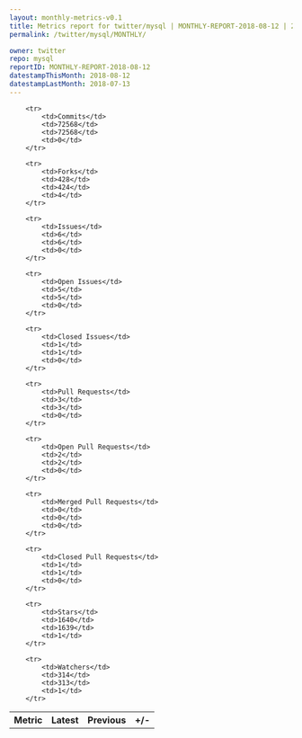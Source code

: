 ```yaml
---
layout: monthly-metrics-v0.1
title: Metrics report for twitter/mysql | MONTHLY-REPORT-2018-08-12 | 2018-08-12
permalink: /twitter/mysql/MONTHLY/

owner: twitter
repo: mysql
reportID: MONTHLY-REPORT-2018-08-12
datestampThisMonth: 2018-08-12
datestampLastMonth: 2018-07-13
---
```



<table style="width: 100%;">
    <tr>
        <th>Metric</th>
        <th>Latest</th>
        <th>Previous</th>
        <th>+/-</th>
    </tr>

        <tr>
            <td>Commits</td>
            <td>72568</td>
            <td>72568</td>
            <td>0</td>
        </tr>
        
        <tr>
            <td>Forks</td>
            <td>428</td>
            <td>424</td>
            <td>4</td>
        </tr>
        
        <tr>
            <td>Issues</td>
            <td>6</td>
            <td>6</td>
            <td>0</td>
        </tr>
        
        <tr>
            <td>Open Issues</td>
            <td>5</td>
            <td>5</td>
            <td>0</td>
        </tr>
        
        <tr>
            <td>Closed Issues</td>
            <td>1</td>
            <td>1</td>
            <td>0</td>
        </tr>
        
        <tr>
            <td>Pull Requests</td>
            <td>3</td>
            <td>3</td>
            <td>0</td>
        </tr>
        
        <tr>
            <td>Open Pull Requests</td>
            <td>2</td>
            <td>2</td>
            <td>0</td>
        </tr>
        
        <tr>
            <td>Merged Pull Requests</td>
            <td>0</td>
            <td>0</td>
            <td>0</td>
        </tr>
        
        <tr>
            <td>Closed Pull Requests</td>
            <td>1</td>
            <td>1</td>
            <td>0</td>
        </tr>
        
        <tr>
            <td>Stars</td>
            <td>1640</td>
            <td>1639</td>
            <td>1</td>
        </tr>
        
        <tr>
            <td>Watchers</td>
            <td>314</td>
            <td>313</td>
            <td>1</td>
        </tr>
        
</table>
